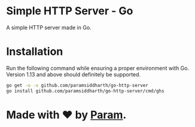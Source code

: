 # Simple HTTP Server - Go
A simple HTTP server made in Go.

# Installation
Run the following command while ensuring a proper environment with Go. Version 1.13 and above should definitely be supported.
``` bash
go get -u -v github.com/paramsiddharth/go-http-server
go install github.com/paramsiddharth/go-http-server/cmd/ghs
```

# Made with ❤ by [Param](https://www.paramsid.com).